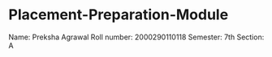 # Placement-Preparation-Module
Name: Preksha Agrawal
Roll number: 2000290110118
Semester: 7th
Section: A
